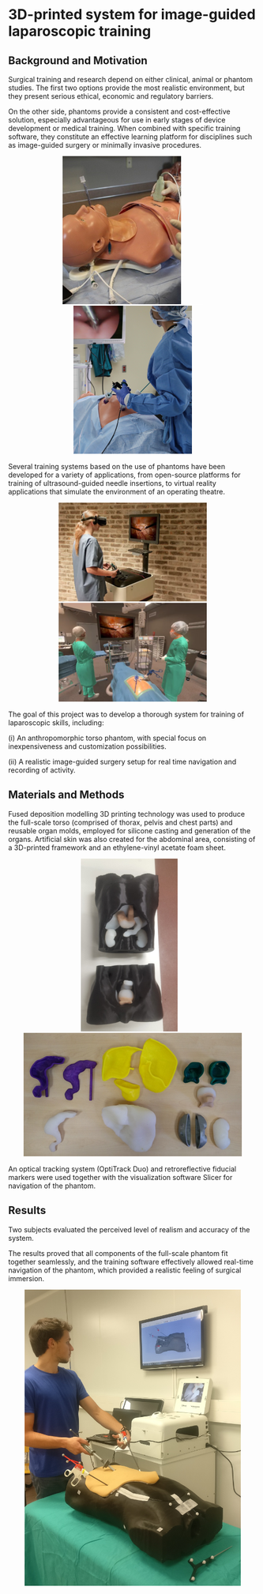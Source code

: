 # 3D-printed system for image-guided laparoscopic training

## Background and Motivation

Surgical training and research depend on either clinical, animal or phantom studies. The first two options provide the most realistic environment, but they present serious ethical, economic and regulatory barriers.

On the other side, phantoms provide a consistent and cost-effective solution, especially advantageous for use in early stages of device development or medical training. When combined with specific training software, they constitute an effective learning platform for disciplines such as image-guided surgery or minimally invasive procedures.

<p align="center">
	<img src="doc/Pic_2.png" height="300">
	<img src="doc/empty.png" width="40">
	<img src="doc/Pic_1.png" height="300">
</p>

Several training systems based on the use of phantoms have been developed for a variety of applications, from open-source platforms for training of ultrasound-guided needle insertions, to virtual reality applications that simulate the environment of an operating theatre.

<p align="center">
	<img src="doc/Pic_3.png" height="200">
	<img src="doc/Pic_4.png" height="200">
</p>

The goal of this project was to develop a thorough system for training of laparoscopic skills, including:

(i) An anthropomorphic torso phantom, with special focus on inexpensiveness and customization possibilities.

(ii) A realistic image-guided surgery setup for real time navigation and recording of activity.


## Materials and Methods

Fused deposition modelling 3D printing technology was used to produce the full-scale torso (comprised of thorax, pelvis and chest parts) and reusable organ molds, employed for silicone casting and generation of the organs. Artificial skin was also created for the abdominal area, consisting of a 3D-printed framework and an ethylene-vinyl acetate foam sheet.

<p align="center">
	<img src="doc/Pic_6.png" height="350">
	<img src="doc/empty.png" width="10">
	<img src="doc/Pic_5.png" height="250">
</p>

An optical tracking system (OptiTrack Duo) and retroreflective fiducial markers were used together with the visualization software Slicer for navigation of the phantom.

## Results

Two subjects evaluated the perceived level of realism and accuracy of the system.

The results proved that all components of the full-scale phantom fit together seamlessly, and the training software effectively allowed real-time navigation of the phantom, which provided a realistic feeling of surgical immersion.

<p align="center">
	<img src="doc/Pic_7.png" height="600">
</p>

